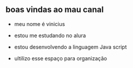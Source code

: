 ## boas vindas ao  mau canal 

- meu nome é vinicius

- estou me estudando no alura
- estou desenvolvendo a linguagem Java script
- ultilizo esse espaço para organização
